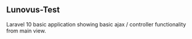 ## Lunovus-Test

Laravel 10 basic application showing basic ajax / controller functionality from main view. 
